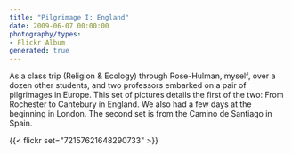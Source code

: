 ```yaml
---
title: "Pilgrimage I: England"
date: 2009-06-07 00:00:00
photography/types:
- Flickr Album
generated: true
---
```

As a class trip (Religion &amp; Ecology) through Rose-Hulman, myself, over a dozen other students, and two professors embarked on a pair of pilgrimages in Europe.  This set of pictures details the first of the two: From Rochester to Cantebury in England.  We also had a few days at the beginning in London.  The second set is from the Camino de Santiago in Spain.

{{< flickr set="72157621648290733" >}}
